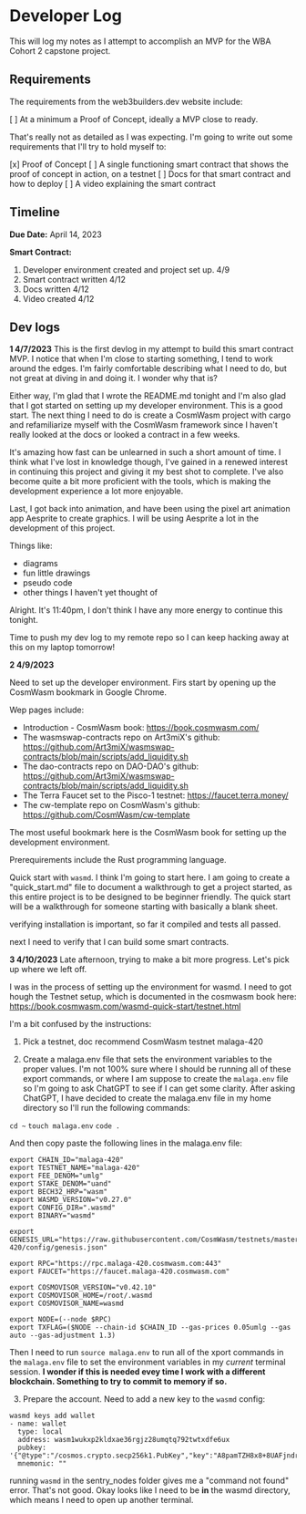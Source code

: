 # Developer Log

This will log my notes as I attempt to accomplish an MVP for the WBA Cohort 2 capstone project.

## Requirements

The requirements from the web3builders.dev website include:

[ ] At a minimum a Proof of Concept, ideally a MVP close to ready.

That's really not as detailed as I was expecting. I'm going to write out some requirements that I'll try to hold myself to:

[x] Proof of Concept
[ ] A single functioning smart contract that shows the proof of concept in action, on a testnet
[ ] Docs for that smart contract and how to deploy
[ ] A video explaining the smart contract

## Timeline

**Due Date:** April 14, 2023

**Smart Contract:**

1. Developer environment created and project set up. 4/9
2. Smart contract written 4/12
3. Docs written 4/12
4. Video created 4/12

## Dev logs

**1 4/7/2023**
This is the first devlog in my attempt to build this smart contract MVP.
I notice that when I'm close to starting something, I tend to work around the edges.
I'm fairly comfortable describing what I need to do, but not great at diving in and doing it.
I wonder why that is?

Either way, I'm glad that I wrote the README.md tonight and I'm also glad that I got started
on setting up my developer environment. This is a good start. The next thing I need to do
is create a CosmWasm project with cargo and refamiliarize myself with the CosmWasm framework
since I haven't really looked at the docs or looked a contract in a few weeks.

It's amazing how fast can be unlearned in such a short amount of time. I think what I've
lost in knowledge though, I've gained in a renewed interest in continuing this project
and giving it my best shot to complete. I've also become quite a bit more proficient with
the tools, which is making the development experience a lot more enjoyable.

Last, I got back into animation, and have been using the pixel art animation app Aesprite
to create graphics. I will be using Aesprite a lot in the development of this project.

Things like:
- diagrams
- fun little drawings
- pseudo code
- other things I haven't yet thought of

Alright. It's 11:40pm, I don't think I have any more energy to continue this tonight.

Time to push my dev log to my remote repo so I can keep hacking away at this on my laptop tomorrow!

**2 4/9/2023**

Need to set up the developer environment. Firs start by opening up the CosmWasm bookmark in Google Chrome.

Wep pages include:

- Introduction - CosmWasm book: https://book.cosmwasm.com/
- The wasmswap-contracts repo on Art3miX's github: https://github.com/Art3miX/wasmswap-contracts/blob/main/scripts/add_liquidity.sh 
- The dao-contracts repo on DAO-DAO's github: https://github.com/Art3miX/wasmswap-contracts/blob/main/scripts/add_liquidity.sh
- The Terra Faucet set to the Pisco-1 testnet: https://faucet.terra.money/
- The cw-template repo on CosmWasm's github: https://github.com/CosmWasm/cw-template

The most useful bookmark here is the CosmWasm book for setting up the development environment.

Prerequirements include the Rust programming language.

Quick start with `wasmd`. I think I'm going to start here. I am going to create a "quick_start.md" file to document a walkthrough to get a project started, as this entire project is to be designed to be beginner friendly. The quick start will be a walkthrough for someone starting with basically a blank sheet.

verifying installation is important, so far it compiled and tests all passed.

next I need to verify that I can build some smart contracts.


**3 4/10/2023**
Late afternoon, trying to make a bit more progress. Let's pick up where we left off.

I was in the process of setting up the environment for wasmd. I need to got hough the Testnet setup, which is documented in the cosmwasm book here: https://book.cosmwasm.com/wasmd-quick-start/testnet.html

I'm a bit confused by the instructions:

1. Pick a testnet, doc recommend CosmWasm testnet malaga-420

2. Create a malaga.env file that sets the environment variables to the proper values. I'm not 100% sure where I should be running all of these export commands, or where I am suppose to create the `malaga.env` file so I'm going to ask ChatGPT to see if I can get some clarity. After asking ChatGPT, I have decided to create the malaga.env file in my home directory so I'll run the following commands:

`cd ~`
`touch malaga.env`
`code .`

And then copy paste the following lines in the malaga.env file:

```
export CHAIN_ID="malaga-420"
export TESTNET_NAME="malaga-420"
export FEE_DENOM="umlg"
export STAKE_DENOM="uand"
export BECH32_HRP="wasm"
export WASMD_VERSION="v0.27.0"
export CONFIG_DIR=".wasmd"
export BINARY="wasmd"

export GENESIS_URL="https://raw.githubusercontent.com/CosmWasm/testnets/master/malaga-420/config/genesis.json"

export RPC="https://rpc.malaga-420.cosmwasm.com:443"
export FAUCET="https://faucet.malaga-420.cosmwasm.com"

export COSMOVISOR_VERSION="v0.42.10"
export COSMOVISOR_HOME=/root/.wasmd
export COSMOVISOR_NAME=wasmd

export NODE=(--node $RPC)
export TXFLAG=($NODE --chain-id $CHAIN_ID --gas-prices 0.05umlg --gas auto --gas-adjustment 1.3)
```
Then I need to run `source malaga.env` to run all of the xport commands in the `malaga.env` file to set the environment variables in my *current* terminal session. **I wonder if this is needed evey time I work with a different blockchain. Something to try to commit to memory if so.**

3. Prepare the account. Need to add a new key to the `wasmd` config:

```
wasmd keys add wallet
- name: wallet
  type: local
  address: wasm1wukxp2kldxae36rgjz28umqtq792twtxdfe6ux
  pubkey: '{"@type":"/cosmos.crypto.secp256k1.PubKey","key":"A8pamTZH8x8+8UAFjndrvU4x7foJbCvcz78buyQ8q7+k"}'
  mnemonic: ""
  ```

  running `wasmd` in the sentry_nodes folder gives me a "command not found" error. That's not good. Okay looks like I need to be **in** the wasmd directory, which means I need to open up another terminal.

